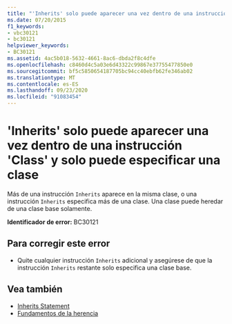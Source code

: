 ```yaml
---
title: "'Inherits' solo puede aparecer una vez dentro de una instrucción 'Class' y solo puede especificar una clase"
ms.date: 07/20/2015
f1_keywords:
- vbc30121
- bc30121
helpviewer_keywords:
- BC30121
ms.assetid: 4ac5b018-5632-4661-8ac6-dbda2f8c4dfe
ms.openlocfilehash: c8460d4c5a03e6d43322c99867e37755477850e0
ms.sourcegitcommit: bf5c5850654187705bc94cc40ebfb62fe346ab02
ms.translationtype: MT
ms.contentlocale: es-ES
ms.lasthandoff: 09/23/2020
ms.locfileid: "91083454"
---
```

# <a name="inherits-can-appear-only-once-within-a-class-statement-and-can-only-specify-one-class"></a>'Inherits' solo puede aparecer una vez dentro de una instrucción 'Class' y solo puede especificar una clase

Más de una instrucción `Inherits` aparece en la misma clase, o una instrucción `Inherits` especifica más de una clase. Una clase puede heredar de una clase base solamente.  
  
 **Identificador de error:** BC30121  
  
## <a name="to-correct-this-error"></a>Para corregir este error  
  
- Quite cualquier instrucción `Inherits` adicional y asegúrese de que la instrucción `Inherits` restante solo especifica una clase base.  
  
## <a name="see-also"></a>Vea también

- [Inherits Statement](../language-reference/statements/inherits-statement.md)
- [Fundamentos de la herencia](../programming-guide/language-features/objects-and-classes/inheritance-basics.md)
